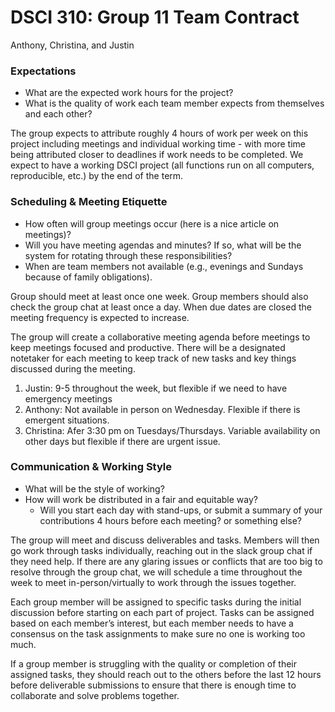 # DSCI 310: Group 11 Team Contract
Anthony, Christina, and Justin

### Expectations
* What are the expected work hours for the project?
* What is the quality of work each team member expects from themselves and each other?

The group expects to attribute roughly 4 hours of work per week on this project including meetings and individual working time - with more time being attributed closer to deadlines if work needs to be completed. We expect to have a working DSCI project (all functions run on all computers, reproducible, etc.) by the end of the term.

### Scheduling & Meeting Etiquette
* How often will group meetings occur (here is a nice article on meetings)?
* Will you have meeting agendas and minutes? If so, what will be the system for rotating through these responsibilities?
* When are team members not available (e.g., evenings and Sundays because of family obligations).

Group should meet at least once one week. Group members should also check the group chat at least once a day. When due dates are closed the meeting frequency is expected to increase. 

The group will create a collaborative meeting agenda before meetings to keep meetings focused and productive. There will be a designated notetaker for each meeting to keep track of new tasks and key things discussed during the meeting.

1. Justin: 9-5 throughout the week, but flexible if we need to have emergency meetings
2. Anthony: Not available in person on Wednesday. Flexible if there is emergent situations.
3. Christina: Afer 3:30 pm on Tuesdays/Thursdays. Variable availability on other days but flexible if there are urgent issue.

### Communication & Working Style
* What will be the style of working?
* How will work be distributed in a fair and equitable way?
  * Will you start each day with stand-ups, or submit a summary of your contributions 4 hours before each meeting? or something else?

The group will meet and discuss deliverables and tasks. Members will then go work through tasks individually, reaching out in the slack group chat if they need help. If there are any glaring issues or conflicts that are too big to resolve through the group chat, we will schedule a time throughout the week to meet in-person/virtually to work through the issues together.

Each group member will be assigned to specific tasks during the initial discussion before starting on each part of project. Tasks can be assigned based on each member’s interest, but each member needs to have a consensus on the task assignments to make sure no one is working too much.  

If a group member is struggling with the quality or completion of their assigned tasks, they should reach out to the others before the last 12 hours before deliverable submissions to ensure that there is enough time to collaborate and solve problems together.
 

